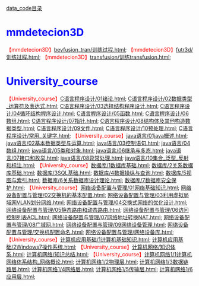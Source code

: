 [data_code目录](https://gitee.com/zhao-study/data_code/blob/master/code_list.md)
# <font color=blue>mmdetecion3D</font>
<font color=red>【mmdetecion3D】</font>[bevfusion_tran/训练过程.html](https://study1994.github.io/study_html//mmdetecion3D/bevfusion_tran/训练过程.html); 
<font color=red>【mmdetecion3D】</font>[futr3d/训练过程.html](https://study1994.github.io/study_html//mmdetecion3D/futr3d/训练过程.html); 
<font color=red>【mmdetecion3D】</font>[transfusion/训练transfusion.html](https://study1994.github.io/study_html//mmdetecion3D/transfusion/训练transfusion.html); 

# <font color=blue>University_course</font>
<font color=red>【University_course】</font>[C语言程序设计/01绪论.html](https://study1994.github.io/study_html//University_course/C语言程序设计/01绪论.html); [C语言程序设计/02数据类型_运算符及表达式.html](https://study1994.github.io/study_html//University_course/C语言程序设计/02数据类型_运算符及表达式.html); [C语言程序设计/03选择结构程序设计.html](https://study1994.github.io/study_html//University_course/C语言程序设计/03选择结构程序设计.html); [C语言程序设计/04循环结构程序设计.html](https://study1994.github.io/study_html//University_course/C语言程序设计/04循环结构程序设计.html); [C语言程序设计/05函数.html](https://study1994.github.io/study_html//University_course/C语言程序设计/05函数.html); [C语言程序设计/06数组.html](https://study1994.github.io/study_html//University_course/C语言程序设计/06数组.html); [C语言程序设计/07指针.html](https://study1994.github.io/study_html//University_course/C语言程序设计/07指针.html); [C语言程序设计/08结构体及其他构造数据类型.html](https://study1994.github.io/study_html//University_course/C语言程序设计/08结构体及其他构造数据类型.html); [C语言程序设计/09文件.html](https://study1994.github.io/study_html//University_course/C语言程序设计/09文件.html); [C语言程序设计/10预处理.html](https://study1994.github.io/study_html//University_course/C语言程序设计/10预处理.html); [C语言程序设计/常用_关键字.html](https://study1994.github.io/study_html//University_course/C语言程序设计/常用_关键字.html); 
<font color=red>【University_course】</font>[java语言/01java概述.html](https://study1994.github.io/study_html//University_course/java语言/01java概述.html); [java语言/02基本数据类型与运算.html](https://study1994.github.io/study_html//University_course/java语言/02基本数据类型与运算.html); [java语言/03控制语句.html](https://study1994.github.io/study_html//University_course/java语言/03控制语句.html); [java语言/04数组.html](https://study1994.github.io/study_html//University_course/java语言/04数组.html); [java语言/05类和对象.html](https://study1994.github.io/study_html//University_course/java语言/05类和对象.html); [java语言/06继承与多态.html](https://study1994.github.io/study_html//University_course/java语言/06继承与多态.html); [java语言/07接口和枚举.html](https://study1994.github.io/study_html//University_course/java语言/07接口和枚举.html); [java语言/08异常处理.html](https://study1994.github.io/study_html//University_course/java语言/08异常处理.html); [java语言/10集合_泛型_反射和标注.html](https://study1994.github.io/study_html//University_course/java语言/10集合_泛型_反射和标注.html); 
<font color=red>【University_course】</font>[数据库/1数据库基础.html](https://study1994.github.io/study_html//University_course/数据库/1数据库基础.html); [数据库/2关系数据库基础.html](https://study1994.github.io/study_html//University_course/数据库/2关系数据库基础.html); [数据库/3SQL基础.html](https://study1994.github.io/study_html//University_course/数据库/3SQL基础.html); [数据库/4数据操纵与查询.html](https://study1994.github.io/study_html//University_course/数据库/4数据操纵与查询.html); [数据库/5视图与索引.html](https://study1994.github.io/study_html//University_course/数据库/5视图与索引.html); [数据库/6关系数据库设计理论.html](https://study1994.github.io/study_html//University_course/数据库/6关系数据库设计理论.html); [数据库/7数据库安全保护.html](https://study1994.github.io/study_html//University_course/数据库/7数据库安全保护.html); 
<font color=red>【University_course】</font>[网络设备配置与管理/01网络基础知识.html](https://study1994.github.io/study_html//University_course/网络设备配置与管理/01网络基础知识.html); [网络设备配置与管理/02交换机的基本配置.html](https://study1994.github.io/study_html//University_course/网络设备配置与管理/02交换机的基本配置.html); [网络设备配置与管理/03利用虚拟局域网VLAN划分网络.html](https://study1994.github.io/study_html//University_course/网络设备配置与管理/03利用虚拟局域网VLAN划分网络.html); [网络设备配置与管理/04交换式网络的优化设计.html](https://study1994.github.io/study_html//University_course/网络设备配置与管理/04交换式网络的优化设计.html); [网络设备配置与管理/05静态路由和动态路由.html](https://study1994.github.io/study_html//University_course/网络设备配置与管理/05静态路由和动态路由.html); [网络设备配置与管理/06访问控制列表ACL.html](https://study1994.github.io/study_html//University_course/网络设备配置与管理/06访问控制列表ACL.html); [网络设备配置与管理/07网络地址转换NAT.html](https://study1994.github.io/study_html//University_course/网络设备配置与管理/07网络地址转换NAT.html); [网络设备配置与管理/08广域网.html](https://study1994.github.io/study_html//University_course/网络设备配置与管理/08广域网.html); [网络设备配置与管理/09网络设备管理.html](https://study1994.github.io/study_html//University_course/网络设备配置与管理/09网络设备管理.html); [网络设备配置与管理/交换机配置命名.html](https://study1994.github.io/study_html//University_course/网络设备配置与管理/交换机配置命名.html); [网络设备配置与管理/网络设备库.html](https://study1994.github.io/study_html//University_course/网络设备配置与管理/网络设备库.html); 
<font color=red>【University_course】</font>[计算机应用基础/1计算机基础知识.html](https://study1994.github.io/study_html//University_course/计算机应用基础/1计算机基础知识.html); [计算机应用基础/2Windows7操作系统.html](https://study1994.github.io/study_html//University_course/计算机应用基础/2Windows7操作系统.html); 
<font color=red>【University_course】</font>[计算机网络/知识体系.html](https://study1994.github.io/study_html//University_course/计算机网络/知识体系.html); [计算机网络/知识总结.html](https://study1994.github.io/study_html//University_course/计算机网络/知识总结.html); 
<font color=red>【University_course】</font>[计算机网络1/1计算机网络体系结构_网络概论.html](https://study1994.github.io/study_html//University_course/计算机网络1/1计算机网络体系结构_网络概论.html); [计算机网络1/2物理层.html](https://study1994.github.io/study_html//University_course/计算机网络1/2物理层.html); [计算机网络1/3数据链路层.html](https://study1994.github.io/study_html//University_course/计算机网络1/3数据链路层.html); [计算机网络1/4网络层.html](https://study1994.github.io/study_html//University_course/计算机网络1/4网络层.html); [计算机网络1/5传输层.html](https://study1994.github.io/study_html//University_course/计算机网络1/5传输层.html); [计算机网络1/6应用层.html](https://study1994.github.io/study_html//University_course/计算机网络1/6应用层.html); 
